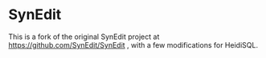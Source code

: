 SynEdit
=======

This is a fork of the original SynEdit project at https://github.com/SynEdit/SynEdit , with a few modifications for HeidiSQL.
